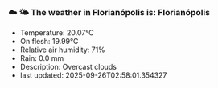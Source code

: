 ### ☁️ 🌤️  The weather in Florianópolis is: Florianópolis

- Temperature: 20.07°C
- On flesh: 19.99°C
- Relative air humidity: 71%
- Rain: 0.0 mm
- Description: Overcast clouds
- last updated: 2025-09-26T02:58:01.354327
